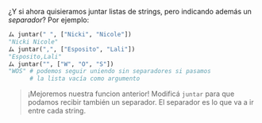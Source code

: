 ¿Y si ahora quisieramos juntar listas de strings, pero indicando además un _separador_? Por ejemplo: 

```python
ム juntar(" ", ["Nicki", "Nicole"])
"Nicki Nicole"
ム juntar(",", ["Esposito", "Lali"])
"Esposito,Lali"
ム juntar("", ["W", "O", "S"])
"WOS" # podemos seguir uniendo sin separadores si pasamos 
      # la lista vacía como argumento
```

> ¡Mejoremos nuestra funcion anterior! Modificá `juntar` para que podamos recibir también un separador. El separador es lo que va a ir entre cada string.
